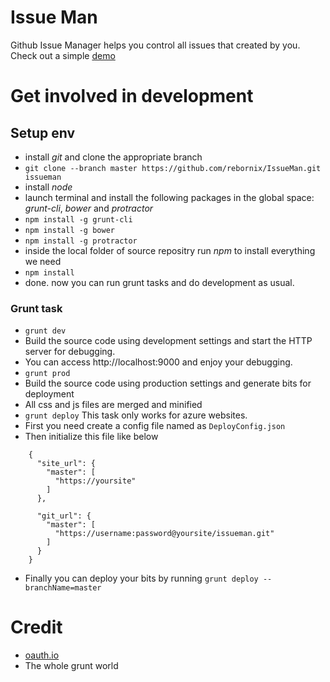 # Issue Man
Github Issue Manager helps you control all issues that created by you. Check out a simple [demo](issueman.azurewebsites.net)

# Get involved in development
## Setup env
- install *git* and clone the appropriate branch
 - ```git clone --branch master https://github.com/rebornix/IssueMan.git issueman```
- install *node*
- launch terminal and install the following packages in the global space: *grunt-cli*, *bower* and *protractor*
 - `npm install -g grunt-cli`
 - `npm install -g bower`
 - `npm install -g protractor`
- inside the local folder of source repositry run *npm* to install everything we need
 - `npm install`
- done. now you can run grunt tasks and do development as usual.

### Grunt task
- `grunt dev`
 - Build the source code using development settings and start the HTTP server for debugging.
 - You can access http://localhost:9000 and enjoy your debugging.
- `grunt prod`
 - Build the source code using production settings and generate bits for deployment
 - All css and js files are merged and minified
- `grunt deploy` This task only works for azure websites.
 - First you need create a config file named as `DeployConfig.json`
 - Then initialize this file like below
```
    {
      "site_url": {
        "master": [
          "https://yoursite"
        ]
      },
    
      "git_url": {
        "master": [
          "https://username:password@yoursite/issueman.git"
        ]
      }
    }
```
 - Finally you can deploy your bits by running `grunt deploy --branchName=master`


# Credit
- [oauth.io](https://oauth.io)
- The whole grunt world